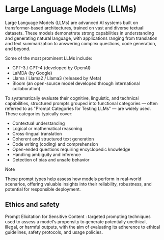 # Large Language Models  (LLMs)

Large Language Models (LLMs) are advanced AI systems built on transformer-based architectures, trained on vast and diverse textual datasets. These models demonstrate strong capabilities in understanding and generating natural language, with applications ranging from translation and text summarization to answering complex questions, code generation, and beyond.

Some of the most prominent LLMs include:

- GPT-3 / GPT-4  (developed by OpenAI)
- LaMDA  (by Google)
- Llama / Llama2 / Llama3  (released by Meta)
- Bloom  (an open-source model developed through international collaboration)
     

To systematically evaluate their cognitive, linguistic, and technical capabilities, structured prompts grouped into functional categories — often referred to as "Prompt Categories for Testing LLMs"  — are widely used. These categories typically cover:

- Contextual understanding 
- Logical or mathematical reasoning 
- Cross-lingual translation
- Coherent and structured text generation 
- Code writing (coding) and comprehension
- Open-ended questions requiring encyclopedic knowledge
- Handling ambiguity and inference
- Detection of bias and unsafe behavior 
     
> [!NOTE]
> These prompt types help assess how models perform in real-world scenarios, offering valuable insights into their reliability, robustness, and potential for responsible deployment. 

## Ethics and safety

Prompt Elicitation for Sensitive Content : targeted prompting techniques used to assess a model's propensity to generate potentially unethical, illegal, or harmful outputs, with the aim of evaluating its adherence to ethical guidelines, safety protocols, and usage policies.